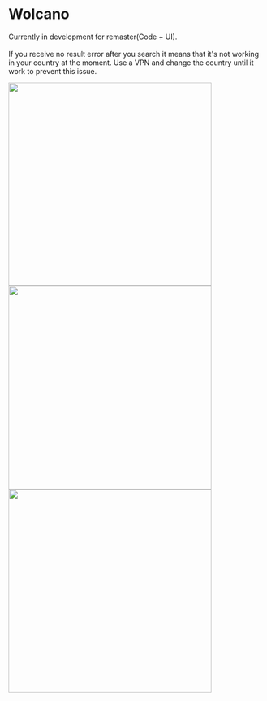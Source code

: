 # Wolcano

Currently in development for remaster(Code + UI).</br></br>
If you receive no result error after you search it means that it's not working in your country at the moment. Use a VPN and change the country until it work to prevent this issue.
<div>
<img src="https://user-images.githubusercontent.com/9631474/58382067-0ecfca00-7fce-11e9-9cce-265be5332de7.png" height="400" />
<img src="https://user-images.githubusercontent.com/9631474/58382066-0e373380-7fce-11e9-8a1e-c9de536a2e86.png" height="400" />
<img src="https://user-images.githubusercontent.com/9631474/58382065-0e373380-7fce-11e9-95b3-653746cad60e.png" height="400" />
</div>
